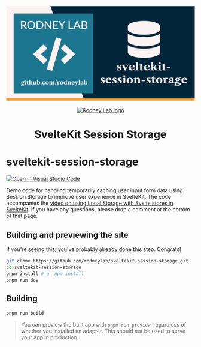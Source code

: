 <img src="./images/rodneylab-github-sveltekit-session-storage.png" alt="Rodney Lab sveltekit-session-storage Github banner">

<p align="center">
  <a aria-label="Open Rodney Lab site" href="https://rodneylab.com" rel="nofollow noopener noreferrer">
    <img alt="Rodney Lab logo" src="https://rodneylab.com/assets/icon.png" width="60" />
  </a>
</p>
<h1 align="center">
  SvelteKit Session Storage
</h1>

# sveltekit-session-storage

[![Open in Visual Studio Code](https://open.vscode.dev/badges/open-in-vscode.svg)](https://open.vscode.dev/rodneylab/sveltekit-session-storage)

Demo code for handling temporarily caching user input form data using Session Storage to improve user experience in SvelteKit. The code accompanies the <a aria-label="Open Rodney Lab blog post on using Session storage with Svelte Kit" href="https://rodneylab.com/sveltekit-session-storage/">video on using Local Storage with Svelte stores in SvelteKit</a>. If you have any questions, please drop a comment at the bottom of that page.

## Building and previewing the site

If you're seeing this, you've probably already done this step. Congrats!

```bash
git clone https://github.com/rodneylab/sveltekit-session-storage.git
cd sveltekit-session-storage
pnpm install # or npm install
pnpm run dev
```

## Building

```bash
pnpm run build
```

> You can preview the built app with `pnpm run preview`, regardless of whether you installed an adapter. This should _not_ be used to serve your app in production.
